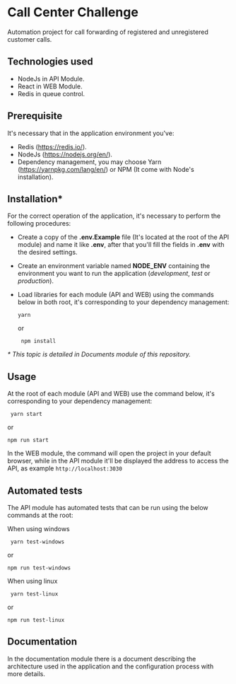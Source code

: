 # Call Center Challenge
Automation project for call forwarding of registered and unregistered customer calls.

## Technologies used
- NodeJs in API Module.
- React in WEB Module.
- Redis in queue control.

## Prerequisite
It's necessary that in the application environment you've:<br>
- Redis (https://redis.io/).
- NodeJs (https://nodejs.org/en/).
- Dependency management, you may choose Yarn (https://yarnpkg.com/lang/en/) or NPM (It come with Node's installation).

## Installation*
For the correct operation of the application, it's necessary to perform the following procedures:<br>
- Create a copy of the **.env.Example** file (It's located at the root of the API module) and name it like **.env**, after that you'll fill the fields in **.env** with the desired settings.
- Create an environment variable named **NODE_ENV** containing the environment you want to run the application (*development*, *test* or *production*).
- Load libraries for each module (API and WEB) using the commands below in both root, it's corresponding to your dependency management:

      yarn

    or

       npm install

*&#42; This topic is detailed in Documents module of this repository.*

## Usage
At the root of each module (API and WEB) use the command below, it's corresponding to your dependency management:

     yarn start
or

    npm run start
In the WEB module, the command will open the project in your default browser, while in the API module it'll be displayed the address to access the API, as example ```http://localhost:3030```

## Automated tests
The API module has automated tests that can be run using the below commands at the root:<br>

When using windows

     yarn test-windows
or

    npm run test-windows
When using linux

     yarn test-linux
or

    npm run test-linux


## Documentation
In the documentation module there is a document describing the architecture used in the application and the configuration process with more details.
